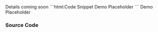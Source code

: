 
<webui-page-segment elevation="10">
    Details coming soon
</webui-page-segment>

<webui-side-by-side>
    ```html:Code Snippet
        Demo Placeholder
    ```
    <webui-page-segment elevation="10">
        Demo Placeholder
    </webui-page-segment>
</webui-side-by-side>

### Source Code

<webui-code src="https://cdn.myfi.ws/webui/nav-link.js" language="javascript" label="nav-link.js"></webui-code>
